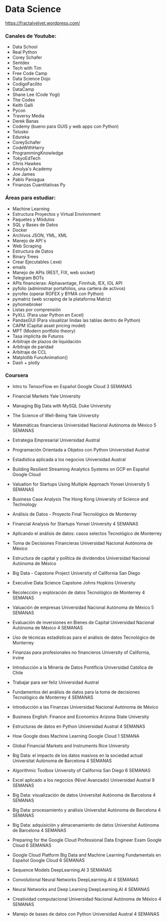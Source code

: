 # Data Science

https://fractalvelvet.wordpress.com/

### Canales de Youtube:

+ Data School
+ Real Python
+ Corey Schafer
+ Sentdex
+ Tech with Tim
+ Free Code Camp
+ Data Science Dojo
+ CodigoFacilito
+ DataCamp
+ Shane Lee (Code Yogi)
+ The Codex
+ Keith Galli
+ Pycon
+ Traversy Media
+ Derek Banas
+ Codemy (bueno para GUIS y web apps con Python)
+ Telusko 
+ Edureka
+ CoreySchafer
+ CodeWithHarry
+ ProgrammingKnowledge
+ TokyoEdTech
+ Chris Hawkes
+ Amulya's Academy
+ Joe James
+ Pablo Paniagua
+ Finanzas Cuantitativas Py

### Áreas para estudiar:

+ Machine Learning
+ Estructura Proyectos y Virtual Environment
+ Paquetes y Módulos
+ SQL y Bases de Datos
+ Docker
+ Archivos JSON, YML, XML
+ Manejo de API´s
+ Web Scraping
+ Estructura de Datos
+ Binary Trees
+ Crear Ejecutables (.exe)
+ emails
+ Manejo de APIs (REST, FIX, web socket)
+ Telegram BOTs
+ APIs financieras: Alphavantage, Finnhub, IEX, IOL API
+ pyfolio (administrar portafolios, una cartera de activos)
+ pyrofex (operar ROFEX y BYMA con Python)
+ pymatriz (web scraping de la plataforma Matriz)
+ pyhomebroker
+ Listas por comprensión
+ PyXLL (Para usar Python en Excel)
+ PandasGUI (Para visualizar lindas las tablas dentro de Python)
+ CAPM (Capital asset pricing model)
+ MPT (Modern portfolio theory)
+ Tasa implícita de Futuros
+ Arbitraje de plazos de liquidación
+ Arbitraje de paridad
+ Arbitraje de CCL
+ Matplotlib FuncAnimation()
+ Dash + plotly

### Coursera

+ Intro to TensorFlow en Español
Google Cloud
3 SEMANAS

+ Financial Markets
Yale University

+ Managing Big Data with MySQL
Duke University

+ The Science of Well-Being
Yale University

+ Matemáticas financieras
Universidad Nacional Autónoma de México
5 SEMANAS

+ Estrategia Empresarial
Universidad Austral

+ Programación Orientada a Objetos con Python
Universidad Austral

+ Estadística aplicada a los negocios
Universidad Austral

+ Building Resilient Streaming Analytics Systems on GCP en Español
Google Cloud

+ Valuation for Startups Using Multiple Approach
Yonsei University
5 SEMANAS

+ Business Case Analysis
The Hong Kong University of Science and Technology

+ Análisis de Datos - Proyecto Final
Tecnológico de Monterrey

+ Financial Analysis for Startups
Yonsei University
4 SEMANAS

+ Aplicando el análisis de datos: casos selectos
Tecnológico de Monterrey

+ Toma de Decisiones Financieras
Universidad Nacional Autónoma de México

+ Estructura de capital y política de dividendos
Universidad Nacional Autónoma de México

+ Big Data - Capstone Project
University of California San Diego


+ Executive Data Science Capstone
Johns Hopkins University

+ Recolección y exploración de datos
Tecnológico de Monterrey
4 SEMANAS

+ Valuación de empresas
Universidad Nacional Autónoma de México
5 SEMANAS

+ Evaluación de inversiones en Bienes de Capital
Universidad Nacional Autónoma de México
4 SEMANAS

+ Uso de técnicas estadísticas para el análisis de datos
Tecnológico de Monterrey

+ Finanzas para profesionales no financieros
University of California, Irvine

+ Introducción a la Minería de Datos
Pontificia Universidad Católica de Chile

+ Trabajar para ser feliz
Universidad Austral

+ Fundamentos del análisis de datos para la toma de decisiones
Tecnológico de Monterrey
4 SEMANAS

+ Introducción a las Finanzas
Universidad Nacional Autónoma de México

+ Business English: Finance and Economics
Arizona State University

+ Estructuras de datos en Python
Universidad Austral
4 SEMANAS

+ How Google does Machine Learning
Google Cloud
1 SEMANA

+ Global Financial Markets and Instruments
Rice University

+ Big Data: el impacto de los datos masivos en la sociedad actual
Universitat Autònoma de Barcelona
4 SEMANAS

+ Algorithmic Toolbox
University of California San Diego
6 SEMANAS

+ Excel aplicado a los negocios (Nivel Avanzado)
Universidad Austral
9 SEMANAS

+ Big Data: visualización de datos
Universitat Autònoma de Barcelona
4 SEMANAS

+ Big Data: procesamiento y análisis
Universitat Autònoma de Barcelona
4 SEMANAS

+ Big Data: adquisición y almacenamiento de datos
Universitat Autònoma de Barcelona
4 SEMANAS

+ Preparing for the Google Cloud Professional Data Engineer Exam
Google Cloud
6 SEMANAS

+ Google Cloud Platform Big Data and Machine Learning Fundamentals en Español
Google Cloud
6 SEMANAS

+ Sequence Models
DeepLearning.AI
3 SEMANAS

+ Convolutional Neural Networks
DeepLearning.AI
4 SEMANAS

+ Neural Networks and Deep Learning
DeepLearning.AI
4 SEMANAS

+ Creatividad computacional
Universidad Nacional Autónoma de México
4 SEMANAS

+ Manejo de bases de datos con Python
Universidad Austral
4 SEMANAS
